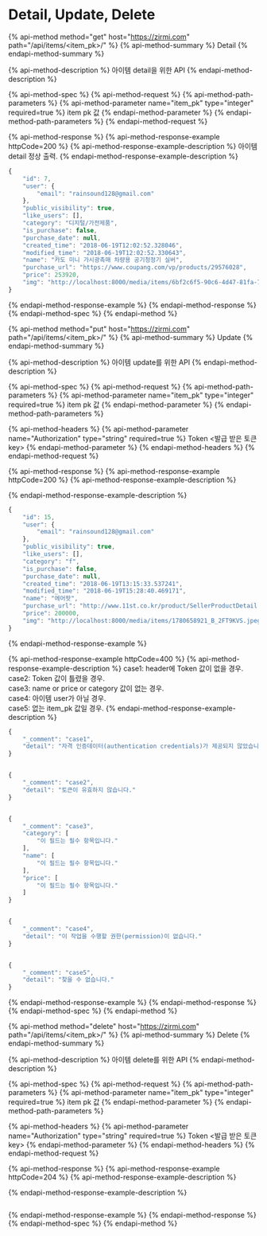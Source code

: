 # Detail, Update, Delete

{% api-method method="get" host="https://zirmi.com" path="/api/items/<item\_pk>/" %}
{% api-method-summary %}
Detail
{% endapi-method-summary %}

{% api-method-description %}
아이템 detail을 위한 API
{% endapi-method-description %}

{% api-method-spec %}
{% api-method-request %}
{% api-method-path-parameters %}
{% api-method-parameter name="item\_pk" type="integer" required=true %}
item pk 값
{% endapi-method-parameter %}
{% endapi-method-path-parameters %}
{% endapi-method-request %}

{% api-method-response %}
{% api-method-response-example httpCode=200 %}
{% api-method-response-example-description %}
아이템 detail 정상 출력.
{% endapi-method-response-example-description %}

```javascript
{
    "id": 7,
    "user": {
        "email": "rainsound128@gmail.com"
    },
    "public_visibility": true,
    "like_users": [],
    "category": "디지털/가전제품",
    "is_purchase": false,
    "purchase_date": null,
    "created_time": "2018-06-19T12:02:52.328046",
    "modified_time": "2018-06-19T12:02:52.330643",
    "name": "카도 미니 가시광촉매 차량용 공기청정기 실버",
    "purchase_url": "https://www.coupang.com/vp/products/29576028",
    "price": 253920,
    "img": "http://localhost:8000/media/items/6bf2c6f5-90c6-4d47-81fa-71e7c4ed4ad3.jpeg"
}
```
{% endapi-method-response-example %}
{% endapi-method-response %}
{% endapi-method-spec %}
{% endapi-method %}

{% api-method method="put" host="https://zirmi.com" path="/api/items/<item\_pk>/" %}
{% api-method-summary %}
Update
{% endapi-method-summary %}

{% api-method-description %}
아이템 update를 위한 API
{% endapi-method-description %}

{% api-method-spec %}
{% api-method-request %}
{% api-method-path-parameters %}
{% api-method-parameter name="item\_pk" type="integer" required=true %}
item pk 값
{% endapi-method-parameter %}
{% endapi-method-path-parameters %}

{% api-method-headers %}
{% api-method-parameter name="Authorization" type="string" required=true %}
Token &lt;발급 받은 토큰 key&gt;
{% endapi-method-parameter %}
{% endapi-method-headers %}
{% endapi-method-request %}

{% api-method-response %}
{% api-method-response-example httpCode=200 %}
{% api-method-response-example-description %}

{% endapi-method-response-example-description %}

```javascript
{
    "id": 15,
    "user": {
        "email": "rainsound128@gmail.com"
    },
    "public_visibility": true,
    "like_users": [],
    "category": "f",
    "is_purchase": false,
    "purchase_date": null,
    "created_time": "2018-06-19T13:15:33.537241",
    "modified_time": "2018-06-19T15:28:40.469171",
    "name": "에어팟",
    "purchase_url": "http://www.11st.co.kr/product/SellerProductDetail.tmall?method=getSellerProductDetail&prdNo=1780658921",
    "price": 200000,
    "img": "http://localhost:8000/media/items/1780658921_B_2FT9KVS.jpeg"
}
```
{% endapi-method-response-example %}

{% api-method-response-example httpCode=400 %}
{% api-method-response-example-description %}
case1: header에 Token 값이 없을 경우.  
case2: Token 값이 틀렸을 경우.  
case3: name or price or category 값이 없는 경우.  
case4: 아이템 user가 아닐 경우.  
case5: 없는 item\_pk 값일 경우.
{% endapi-method-response-example-description %}

```javascript
{
    "_comment": "case1",
    "detail": "자격 인증데이터(authentication credentials)가 제공되지 않았습니다."
}


{
    "_comment": "case2",
    "detail": "토큰이 유효하지 않습니다."
}


{
    "_comment": "case3",
    "category": [
        "이 필드는 필수 항목입니다."
    ],
    "name": [
        "이 필드는 필수 항목입니다."
    ],
    "price": [
        "이 필드는 필수 항목입니다."
    ] 
}


{
    "_comment": "case4",
    "detail": "이 작업을 수행할 권한(permission)이 없습니다."
}


{
    "_comment": "case5",
    "detail": "찾을 수 없습니다."
}
```
{% endapi-method-response-example %}
{% endapi-method-response %}
{% endapi-method-spec %}
{% endapi-method %}

{% api-method method="delete" host="https://zirmi.com" path="/api/items/<item\_pk>/" %}
{% api-method-summary %}
Delete
{% endapi-method-summary %}

{% api-method-description %}
아이템 delete를 위한 API
{% endapi-method-description %}

{% api-method-spec %}
{% api-method-request %}
{% api-method-path-parameters %}
{% api-method-parameter name="item\_pk" type="integer" required=true %}
item pk 값
{% endapi-method-parameter %}
{% endapi-method-path-parameters %}

{% api-method-headers %}
{% api-method-parameter name="Authorization" type="string" required=true %}
Token &lt;발급 받은 토큰 key&gt;
{% endapi-method-parameter %}
{% endapi-method-headers %}
{% endapi-method-request %}

{% api-method-response %}
{% api-method-response-example httpCode=204 %}
{% api-method-response-example-description %}

{% endapi-method-response-example-description %}

```javascript

```
{% endapi-method-response-example %}
{% endapi-method-response %}
{% endapi-method-spec %}
{% endapi-method %}

